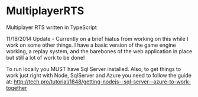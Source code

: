 MultiplayerRTS
==============

Multiplayer RTS written in TypeScript

11/18/2014 Update - Currently on a brief hiatus from working on this while I work on some other things. I have a basic version of the game engine working, a replay system, and the barebones of the web application in place but still a lot of work to be done!


To run locally you MUST have Sql Server installed. Also, to get things to work just right with Node, SqlServer and Azure you need to follow the guide at:
http://tech.pro/tutorial/1848/getting-nodejs--sql-server--azure-to-work-together